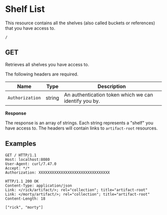 Shelf List
==========

This resource contains all the shelves (also called buckets or references) that you have access to.

`/`

GET
---

Retrieves all shelves you have access to.

The following headers are required.

| Name            | Type   | Description                                           |
|-----------------|--------|-------------------------------------------------------|
| `Authorization` | string | An authentication token which we can identify you by. |

**Response**

The response is an array of strings. Each string represents a "shelf" you have access to. The headers will contain links to `artifact-root` resources.

Examples
--------

	GET / HTTP/1.1
	Host: localhost:8080
	User-Agent: curl/7.47.0
	Accept: */*
	Authorization: XXXXXXXXXXXXXXXXXXXXXXXXXXXXXXXX
	
	HTTP/1.1 200 OK
	Content-Type: application/json
	Link: </rick/artifact/>; rel="collection"; title="artifact-root"
	Link: </morty/artifact/>; rel="collection"; title="artifact-root"
	Content-Length: 18
	
	["rick", "morty"]
